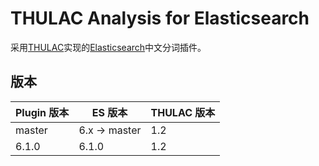 # THULAC Analysis for Elasticsearch 
采用[THULAC](https://github.com/thunlp/THULAC-Java)实现的[Elasticsearch](https://www.elastic.co)中文分词插件。

版本
--------

Plugin 版本 | ES 版本 | THULAC 版本
-----------|-----------|-----------
master | 6.x -> master | 1.2
6.1.0 | 6.1.0          | 1.2